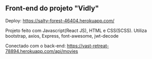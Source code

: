 ## Front-end do projeto "Vidly"
Deploy: https://salty-forest-46404.herokuapp.com/

Projeto feito com Javascript(React JS), HTML e CSS(SCSS).
Utiliza bootstrap, axios, Express, font-awesome, jwt-decode

Conectado com o back-end: https://vast-retreat-78894.herokuapp.com/api/movies
